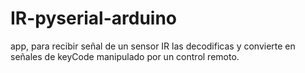 # IR-pyserial-arduino
app, para recibir señal de un sensor IR las decodificas y convierte en señales de keyCode manipulado por un control remoto. 
